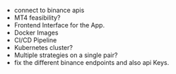 
- connect to binance apis
- MT4 feasibility?
- Frontend Interface for the App.
- Docker Images
- CI/CD Pipeline
- Kubernetes cluster?
- Multiple strategies on a single pair?
- fix the different binance endpoints and also api Keys.



